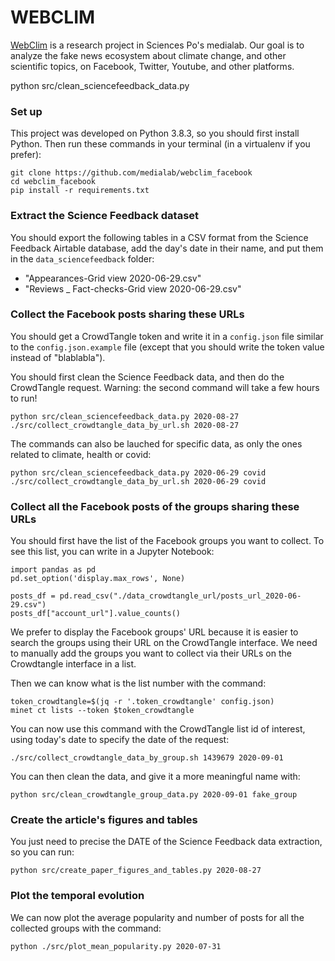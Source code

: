 # WEBCLIM

[WebClim](https://medialab.sciencespo.fr/activites/webclim/) is a research project in Sciences Po's medialab. Our goal is to analyze the fake news ecosystem about climate change, and other scientific topics, on Facebook, Twitter, Youtube, and other platforms.

python src/clean_sciencefeedback_data.py

### Set up

This project was developed on Python 3.8.3, so you should first install Python. 
Then run these commands in your terminal (in a virtualenv if you prefer):

```
git clone https://github.com/medialab/webclim_facebook
cd webclim_facebook
pip install -r requirements.txt
```

### Extract the Science Feedback dataset

You should export the following tables in a CSV format from the Science Feedback Airtable database, add the day's date in their name, and put them in the `data_sciencefeedback` folder:
* "Appearances-Grid view 2020-06-29.csv"
* "Reviews _ Fact-checks-Grid view 2020-06-29.csv"

### Collect the Facebook posts sharing these URLs

You should get a CrowdTangle token and write it in a `config.json` file similar to the `config.json.example` file 
(except that you should write the token value instead of "blablabla").

You should first clean the Science Feedback data, and then do the CrowdTangle request. Warning: the second command will take a few hours to run!
```
python src/clean_sciencefeedback_data.py 2020-08-27
./src/collect_crowdtangle_data_by_url.sh 2020-08-27
```

The commands can also be lauched for specific data, as only the ones related to climate, health or covid:
```
python src/clean_sciencefeedback_data.py 2020-06-29 covid
./src/collect_crowdtangle_data_by_url.sh 2020-06-29 covid
```

### Collect all the Facebook posts of the groups sharing these URLs

You should first have the list of the Facebook groups you want to collect. To see this list, you can write in a Jupyter Notebook:

```
import pandas as pd
pd.set_option('display.max_rows', None)

posts_df = pd.read_csv("./data_crowdtangle_url/posts_url_2020-06-29.csv")
posts_df["account_url"].value_counts()
```

We prefer to display the Facebook groups' URL because it is easier to search the groups using their URL on the CrowdTangle interface. We need to manually add the groups you want to collect via their URLs on the Crowdtangle interface in a list.

Then we can know what is the list number with the command:

```
token_crowdtangle=$(jq -r '.token_crowdtangle' config.json)
minet ct lists --token $token_crowdtangle
```

You can now use this command with the CrowdTangle list id of interest, using today's date to specify the date of the request:

```
./src/collect_crowdtangle_data_by_group.sh 1439679 2020-09-01
```

You can then clean the data, and give it a more meaningful name with:
```
python src/clean_crowdtangle_group_data.py 2020-09-01 fake_group
```

### Create the article's figures and tables

You just need to precise the DATE of the Science Feedback data extraction, so you can run:
```
python src/create_paper_figures_and_tables.py 2020-08-27
```

### Plot the temporal evolution

We can now plot the average popularity and number of posts for all the collected groups with the command:
```
python ./src/plot_mean_popularity.py 2020-07-31
```